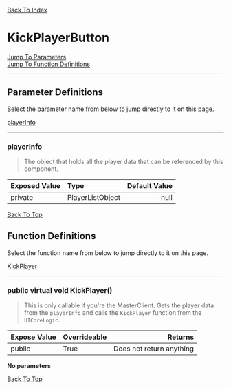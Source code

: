 [Back To Index](../../../index.md)

# KickPlayerButton

[Jump To Parameters](#parameter-definitions)<br/>
[Jump To Function Definitions](#functions-definitions)<br/>

--------------------------------------------------------
## Parameter Definitions<a name="parameter-definitions"></a>

Select the parameter name from below to jump directly to it on this page.

[playerInfo](#parameter-playerInfo)<br>

------------------
### playerInfo<a name="parameter-playerInfo"></a>

> The object that holds all the player data that can be referenced by this component.

| Exposed Value | Type | Default Value |
|:---|:---|---:|
|private |PlayerListObject|null

[Back To Top](#)

## Function Definitions<a name="functions-definitions"></a>

Select the function name from below to jump directly to it on this page.

[KickPlayer](#KickPlayer)<br>

------------------
### public virtual void KickPlayer()<a name="KickPlayer"></a>

>   This is only callable if you're the MasterClient. Gets the player data from the `playerInfo` and calls the `KickPlayer` function from the `UICoreLogic`. 

| Expose Value | Overrideable | Returns |
|:---|:---|---:|
|public|True|Does not return anything|

**No parameters**

[Back To Top](#)

